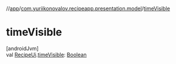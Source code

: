 //[app](../../index.md)/[com.yuriikonovalov.recipeapp.presentation.model](index.md)/[timeVisible](time-visible.md)

# timeVisible

[androidJvm]\
val [RecipeUi](-recipe-ui/index.md).[timeVisible](time-visible.md): [Boolean](https://kotlinlang.org/api/latest/jvm/stdlib/kotlin/-boolean/index.html)
